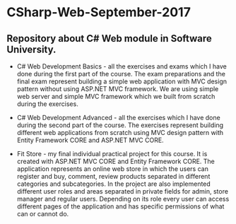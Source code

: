# CSharp-Web-September-2017

## Repository about C# Web module in Software University.

- C# Web Development Basics - all the exercises and exams which I have done during the first part of the course. The exam preparations and the final exam represent building a simple web application with MVC design pattern without using ASP.NET MVC framework. We are using simple web server and simple MVC framework which we built from scratch during the exercises.

- C# Web Development Advanced - all the exercises which I have done during the second part of the course. The exercises represent building different web applications from scratch using MVC design pattern with Entity Framework CORE and ASP.NET MVC CORE.

- Fit Store - my final individual practical project for this course. It is created with ASP.NET MVC CORE and Entity Framework CORE. The application represents an online web store in which the users can register and buy, comment, review products separated in different categories and subcategories. In the project are also implemented different user roles and areas separated in private fields for admin, store manager and regular users. Depending on its role every user can access different pages of the application and has specific permissions of what can or cannot do.
